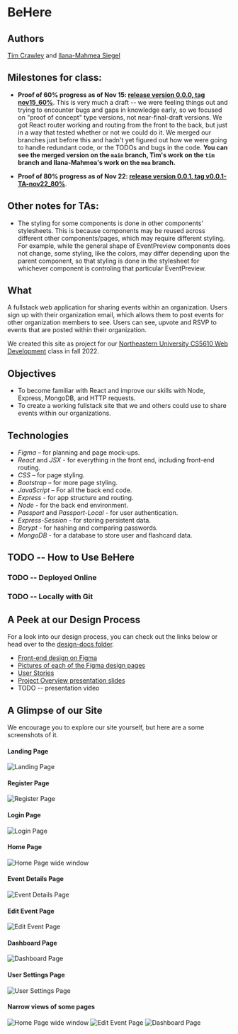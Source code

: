 # BeHere

## Authors

[Tim Crawley](https://github.com/tcrawley2) and [Ilana-Mahmea Siegel](https://github.com/m-siegel/)

## Milestones for class:

- **Proof of 60% progress as of Nov 15: [release version 0.0.0, tag nov15_60%](https://github.com/m-siegel/BeHere/releases/tag/nov15_60%25)**. This is very much a draft -- we were feeling things out and trying to encounter bugs and gaps in knowledge early, so we focused on "proof of concept" type versions, not near-final-draft versions. We got React router working and routing from the front to the back, but just in a way that tested whether or not we could do it. We merged our branches just before this and hadn't yet figured out how we were going to handle redundant code, or the TODOs and bugs in the code. **You can see the merged version on the `main` branch, Tim's work on the `tim` branch and Ilana-Mahmea's work on the `mea` branch.**

- **Proof of 80% progress as of Nov 22: [release version 0.0.1, tag v0.0.1-TA-nov22_80%](https://github.com/m-siegel/BeHere/releases/tag/nov22_80)**.

## Other notes for TAs:

- The styling for some components is done in other components' stylesheets. This is because components may be reused across different other components/pages, which may require different styling. For example, while the general shape of EventPreview components does not change, some styling, like the colors, may differ depending upon the parent component, so that styling is done in the stylesheet for whichever component is controling that particular EventPreview.

## What

A fullstack web application for sharing events within an organization. Users sign up with their organization email, which allows them to post events for other organization members to see. Users can see, upvote and RSVP to events that are posted within their organization.

We created this site as project for our [Northeastern University CS5610 Web Development](https://johnguerra.co/classes/webDevelopment_fall_2022/) class in fall 2022.

## Objectives

- To become familiar with React and improve our skills with Node, Express, MongoDB, and HTTP requests.
- To create a working fullstack site that we and others could use to share events within our organizations.

## Technologies

- _Figma_ – for planning and page mock-ups.
- _React_ and _JSX_ - for everything in the front end, including front-end routing.
- _CSS_ – for page styling.
- _Bootstrap_ – for more page styling.
- _JavaScript_ – For all the back end code.
- _Express_ - for app structure and routing.
- _Node_ - for the back end environment.
- _Passport_ and _Passport-Local_ - for user authentication.
- _Express-Session_ - for storing persistent data.
- _Bcrypt_ - for hashing and comparing passwords.
- _MongoDB_ - for a database to store user and flashcard data.

## TODO -- How to Use BeHere

### TODO -- Deployed Online

### TODO -- Locally with Git

## A Peek at our Design Process

For a look into our design process, you can check out the links below or head over to the [design-docs folder](https://github.com/m-siegel/BeHere/tree/main/design-docs).

- [Front-end design on Figma](https://www.figma.com/file/QOl1RSMSOqAbVQlL2AyFZ0/Project-3?node-id=0%3A1&t=83R8VOtuitiSVERk-0)
- [Pictures of each of the Figma design pages](https://github.com/m-siegel/BeHere/tree/main/design-docs/Figma-designs)
- [User Stories](https://docs.google.com/document/d/1jSwcehOhz0aGGsGV_AzXpy_ga3QOUyMMBPYmO0Uwqso/edit?usp=sharing)
- [Project Overview presentation slides](https://docs.google.com/presentation/d/1AIoXCkqrgKIH0WkupYCgs28NksLDtNRU-kLlBTQW-GM/edit?usp=sharing)
- TODO -- presentation video

## A Glimpse of our Site

We encourage you to explore our site yourself, but here are a some screenshots of it.

#### Landing Page

![Landing Page](./website-screenshots/index-page.png)

#### Register Page

![Register Page](./website-screenshots/registration-page.png)

#### Login Page

![Login Page](./website-screenshots/login-page.png)

#### Home Page

![Home Page wide window](./website-screenshots/home-page-wide.png)

#### Event Details Page

![Event Details Page](./website-screenshots/details-page.png)

#### Edit Event Page

![Edit Event Page](./website-screenshots/edit-page-wide.png)

#### Dashboard Page

![Dashboard Page](./website-screenshots/dashboard-page-wide.png)

#### User Settings Page

![User Settings Page](./website-screenshots/delete-confirm-user.png)

#### Narrow views of some pages

![Home Page wide window](./website-screenshots/home-page-narrow.png) ![Edit Event Page](./website-screenshots/edit-page-narrow.png) ![Dashboard Page](./website-screenshots/dashboard-page-narrow.png)
